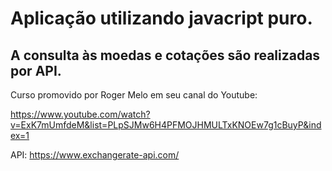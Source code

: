 # Aplicação utilizando javacript puro.
## A consulta às moedas e cotações são realizadas por API.

Curso promovido por Roger Melo em seu canal do Youtube:

https://www.youtube.com/watch?v=ExK7mUmfdeM&list=PLpSJMw6H4PFMOJHMULTxKNOEw7g1cBuyP&index=1

API: https://www.exchangerate-api.com/
